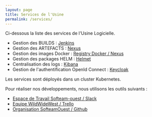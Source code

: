 ```yaml
---
layout: page
title: Services de l'Usine
permalink: /services/
---
```


Ci-dessous la liste des services de l'Usine Logicielle.

* Gestion des BUILDS : [Jenkins](https://jenkins.k8.wildwidewest.xyz)
* Gestion des ARTEFACTS : [Nexus](https://nexus.k8.wildwidewest.xyz)
* Gestion des images Docker : [Registry Docker / Nexus](https://registry.k8.wildwidewest.xyz)
* Gestion des packages HELM : [Helmet](https://helmet.k8.wildwidewest.xyz)
* Centralisation des logs : [Kibana](https://kibana.k8.wildwidewest.xyz)
* Gestion de l'authentification OpenId Connect : [Keycloak](https://keycloak.k8.wildwidewest.xyz)

Les services sont déployés dans un cluster Kubernetes.

Pour réaliser nos développements, nous utilisons les outils suivants : 
* [Espace de Travail Softeam-ouest / Slack](https://softeam-ouest.slack.com)
* [Equipe WildWideWest / Trello](https://trello.com/wildwidewest)
* [Organisation SofteamOuest / Github](https://github.com/SofteamOuest) 

